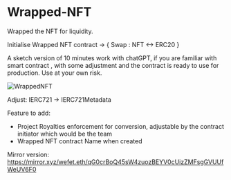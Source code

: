 # Wrapped-NFT

Wrapped the NFT for liquidity.

Initialise Wrapped NFT contract → { Swap : NFT <-> ERC20 }

A sketch version of 10 minutes work with chatGPT, if you are familiar with smart contract , with some adjustment and the contract is ready to use for production. Use at your own risk.

![WrappedNFT](https://user-images.githubusercontent.com/118141174/219827483-1f5ad0d9-3a70-4ba2-a4b6-a301c8ef1cbd.png)

Adjust:
IERC721 -> IERC721Metadata

Feature to add:
- Project Royalties enforcement for conversion, adjustable by the contract initiator which would be the team
- Wrapped NFT contract Name when created

Mirror version:
https://mirror.xyz/wefet.eth/qG0crBoQ45sW4zuozBEYV0cUizZMFsgGVUUfWeUV6F0
